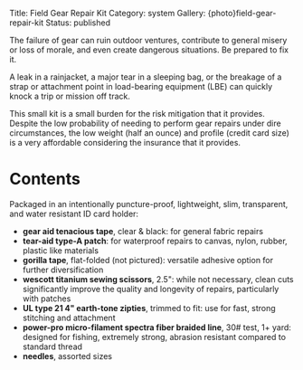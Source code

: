 Title: Field Gear Repair Kit
Category: system
Gallery: {photo}field-gear-repair-kit
Status: published

The failure of gear can ruin outdoor ventures, contribute to general misery or loss of morale, and even create dangerous situations. Be prepared to fix it. 

A leak in a rainjacket, a major tear in a sleeping bag, or the breakage of a strap or attachment point in load-bearing equipment (LBE) can quickly knock a trip or mission off track.

This small kit is a small burden for the risk mitigation that it provides. Despite the low probability of needing to perform gear repairs under dire circumstances, the low weight (half an ounce) and profile (credit card size) is a very affordable considering the insurance that it provides. 

# Contents

Packaged in an intentionally puncture-proof, lightweight, slim, transparent, and water resistant ID card holder: 

- **gear aid tenacious tape**, clear & black: for general fabric repairs
- **tear-aid type-A patch**: for waterproof repairs to canvas, nylon, rubber, plastic like materials
- **gorilla tape**, flat-folded (not pictured): versatile adhesive option for further diversification
- **wescott titanium sewing scissors**, 2.5": while not necessary, clean cuts significantly improve the quality and longevity of repairs, particularly with patches
- **UL type 21 4" earth-tone zipties**, trimmed to fit: use for fast, strong stitching and attachment
- **power-pro micro-filament spectra fiber braided line**, 30# test, 1+ yard: designed for fishing, extremely strong, abrasion resistant compared to standard thread
- **needles**, assorted sizes 






